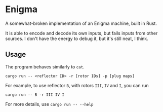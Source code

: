 # Enigma

A somewhat-broken implementation of an Enigma machine, built in Rust.

It is able to encode and decode its own inputs, but fails inputs from other
sources. I don't have the energy to debug it, but it's still neat, I think.

## Usage

The program behaves similarly to `cat`.

`cargo run -- <reflector ID> -r [rotor IDs] -p [plug maps]`

For example, to use reflector `B`, with rotors `III`, `IV` and `I`, you can run

`cargo run -- B -r III IV I`

For more details, use `cargo run -- --help`
